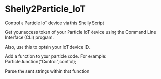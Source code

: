 # Shelly2Particle_IoT
Control a Particle IoT device via this Shelly Script

Get your access token of your Particle IoT device using the Command Line Interface (CLI) program.

Also, use this to optain your IoT device ID.


Add a function to your particle code. For example:     Particle.function("Control",control);

Parse the sent strings within that function

